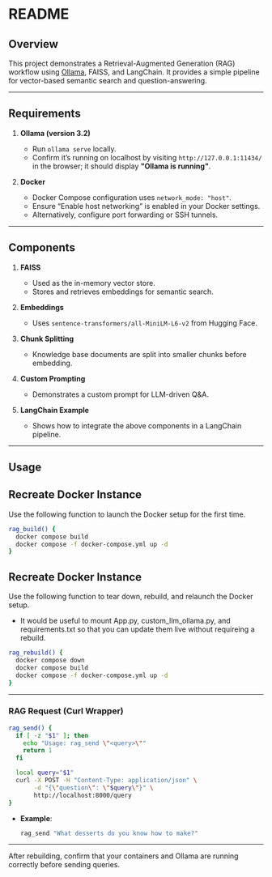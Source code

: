 # README

## Overview
This project demonstrates a Retrieval-Augmented Generation (RAG) workflow using [Ollama](https://github.com/jmorganca/ollama), FAISS, and LangChain. It provides a simple pipeline for vector-based semantic search and question-answering.

---

## Requirements
1. **Ollama (version 3.2)**
   - Run `ollama serve` locally.
   - Confirm it’s running on localhost by visiting `http://127.0.0.1:11434/` in the browser; it should display **"Ollama is running"**.

2. **Docker**
   - Docker Compose configuration uses `network_mode: "host"`.
   - Ensure “Enable host networking” is enabled in your Docker settings.
   - Alternatively, configure port forwarding or SSH tunnels.

---

## Components
1. **FAISS**
   - Used as the in-memory vector store.
   - Stores and retrieves embeddings for semantic search.

2. **Embeddings**
   - Uses `sentence-transformers/all-MiniLM-L6-v2` from Hugging Face.

3. **Chunk Splitting**
   - Knowledge base documents are split into smaller chunks before embedding.

4. **Custom Prompting**
   - Demonstrates a custom prompt for LLM-driven Q&A.

5. **LangChain Example**
   - Shows how to integrate the above components in a LangChain pipeline.

---

## Usage

## Recreate Docker Instance
Use the following function to launch the Docker setup for the first time.

```bash
rag_build() {
  docker compose build
  docker compose -f docker-compose.yml up -d
}
```

## Recreate Docker Instance
Use the following function to tear down, rebuild, and relaunch the Docker setup.
* It would be useful to mount App.py, custom_llm_ollama.py, and requirements.txt so that you can update them live without requireing a rebuild.

```bash
rag_rebuild() {
  docker compose down
  docker compose build
  docker compose -f docker-compose.yml up -d
}
```

---

### RAG Request (Curl Wrapper)
```bash
rag_send() {
  if [ -z "$1" ]; then
    echo "Usage: rag_send \"<query>\""
    return 1
  fi

  local query="$1"
  curl -X POST -H "Content-Type: application/json" \
       -d "{\"question\": \"$query\"}" \
       http://localhost:8000/query
}
```
- **Example**:
  ```bash
  rag_send "What desserts do you know how to make?"
  ```

---

After rebuilding, confirm that your containers and Ollama are running correctly before sending queries.
